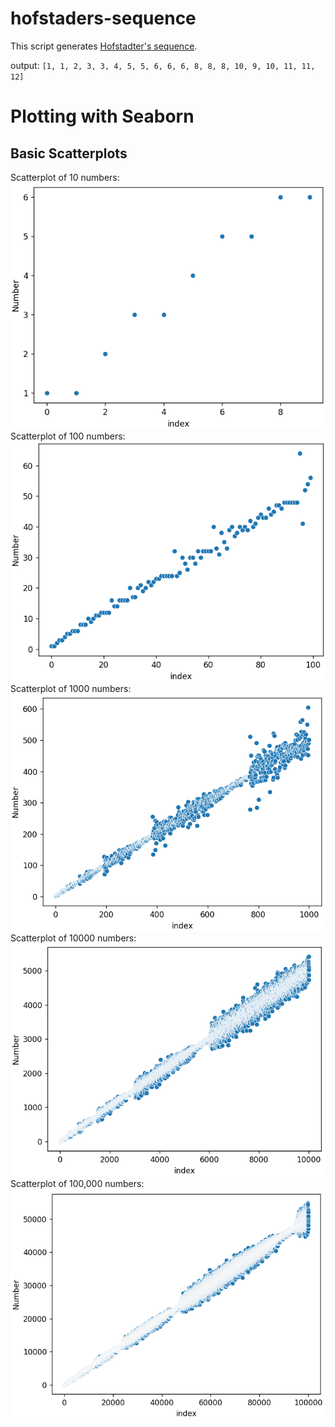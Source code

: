 # hofstaders-sequence
This script generates [Hofstadter's sequence](https://www.youtube.com/watch?v=j0o-pMIR8uk). 

output: `[1, 1, 2, 3, 3, 4, 5, 5, 6, 6, 6, 8, 8, 8, 10, 9, 10, 11, 11, 12]`

# Plotting with Seaborn
## Basic Scatterplots
Scatterplot of 10 numbers:
![10 numbers](10.png)
Scatterplot of 100 numbers:
![100 numbers](100.png)
Scatterplot of 1000 numbers:
![1000 numbers](1000.png)
Scatterplot of 10000 numbers:
![10000 numbers](10000.png)
Scatterplot of 100,000 numbers:
![100,000 numbers](100000.png)